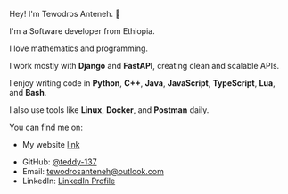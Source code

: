 Hey! I'm Tewodros Anteneh. 👋

I'm a Software developer from Ethiopia. 

I love mathematics and programming.

I work mostly with **Django** and **FastAPI**, creating clean and scalable APIs. 

I enjoy writing code in **Python**, **C++**, **Java**, **JavaScript**, **TypeScript**, **Lua**, and **Bash**.  

I also use tools like **Linux**, **Docker**, and **Postman** daily. 

You can find me on:
* My website [link](https://showcase-website-pi.vercel.app/)
- GitHub: [@teddy-137](https://github.com/teddy-137)
- Email: [tewodrosanteneh@outlook.com](mailto:tewodrosanteneh@outlook.com)
- LinkedIn: [LinkedIn Profile](https://www.linkedin.com/in/tewodros-anteneh-137304370/)
